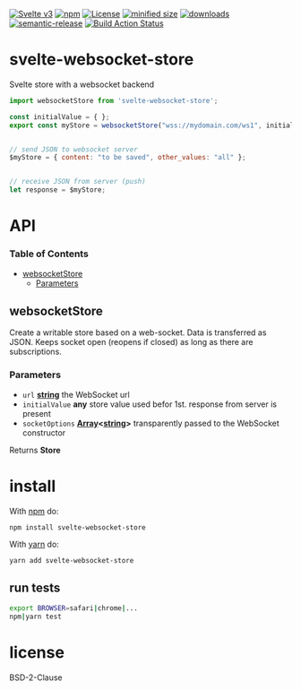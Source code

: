 [![Svelte v3](https://img.shields.io/badge/svelte-v3-orange.svg)](https://svelte.dev)
[![npm](https://img.shields.io/npm/v/svelte-websocket-store.svg)](https://www.npmjs.com/package/svelte-websocket-store)
[![License](https://img.shields.io/badge/License-BSD%203--Clause-blue.svg)](https://opensource.org/licenses/BSD-3-Clause)
[![minified size](https://badgen.net/bundlephobia/min/svelte-websocket-store)](https://bundlephobia.com/result?p=svelte-websocket-store)
[![downloads](http://img.shields.io/npm/dm/svelte-websocket-store.svg?style=flat-square)](https://npmjs.org/package/svelte-websocket-store)
[![semantic-release](https://img.shields.io/badge/%20%20%F0%9F%93%A6%F0%9F%9A%80-semantic--release-e10079.svg)](https://github.com/arlac77/svelte-websocket-store.git)
[![Build Action Status](https://img.shields.io/endpoint.svg?url=https%3A%2F%2Factions-badge.atrox.dev%2Farlac77%2Fsvelte-websocket-store%2Fbadge&style=flat)](https://actions-badge.atrox.dev/arlac77/svelte-websocket-store/goto)

# svelte-websocket-store

Svelte store with a websocket backend

```js
import websocketStore from 'svelte-websocket-store';

const initialValue = { };
export const myStore = websocketStore("wss://mydomain.com/ws1", initialValue, ['option 1', 'option 2']);


// send JSON to websocket server
$myStore = { content: "to be saved", other_values: "all" };


// receive JSON from server (push)
let response = $myStore;
```

# API

<!-- Generated by documentation.js. Update this documentation by updating the source code. -->

### Table of Contents

-   [websocketStore](#websocketstore)
    -   [Parameters](#parameters)

## websocketStore

Create a writable store based on a web-socket.
Data is transferred as JSON.
Keeps socket open (reopens if closed) as long as there are subscriptions.

### Parameters

-   `url` **[string](https://developer.mozilla.org/docs/Web/JavaScript/Reference/Global_Objects/String)** the WebSocket url
-   `initialValue` **any** store value used befor 1st. response from server is present
-   `socketOptions` **[Array](https://developer.mozilla.org/docs/Web/JavaScript/Reference/Global_Objects/Array)&lt;[string](https://developer.mozilla.org/docs/Web/JavaScript/Reference/Global_Objects/String)>** transparently passed to the WebSocket constructor

Returns **Store** 

# install

With [npm](http://npmjs.org) do:

```shell
npm install svelte-websocket-store
```

With [yarn](https://yarnpkg.com) do:

```shell
yarn add svelte-websocket-store
```

## run tests

```sh
export BROWSER=safari|chrome|...
npm|yarn test
```

# license

BSD-2-Clause
